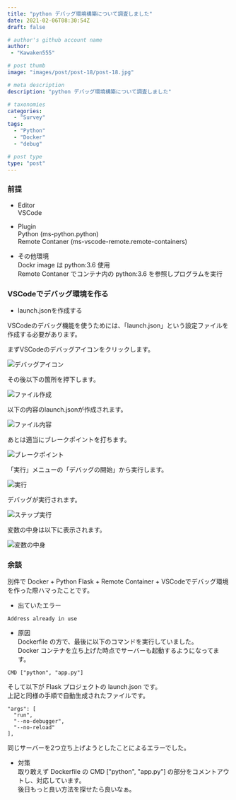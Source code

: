 ```yaml
---
title: "python デバッグ環境構築について調査しました"
date: 2021-02-06T08:30:54Z
draft: false

# author's github account name
author:
 - "Kawaken555"

# post thumb
image: "images/post/post-18/post-18.jpg"

# meta description
description: "python デバッグ環境構築について調査しました"

# taxonomies
categories: 
  - "Survey"
tags:
  - "Python"
  - "Docker"
  - "debug"

# post type
type: "post"
---
```

### 前提

* Editor  
VSCode   

* Plugin   
Python (ms-python.python)  
Remote Contaner (ms-vscode-remote.remote-containers)   
   


* その他環境  
Dockr image は python:3.6 使用    
Remote Contaner でコンテナ内の python:3.6 を参照しプログラムを実行  



### VSCodeでデバッグ環境を作る  

* launch.jsonを作成する  

VSCodeのデバッグ機能を使うためには、「launch.json」という設定ファイルを作成する必要があります。     
 

まずVSCodeのデバッグアイコンをクリックします。   

![デバッグアイコン](../../images/post/post-18/debug-icon.jpeg)  


その後以下の箇所を押下します。  

![ファイル作成](../../images/post/post-18/procedure.jpeg)  


以下の内容のlaunch.jsonが作成されます。

 
![ファイル内容](../../images/post/post-18/launch-json.jpeg)  


あとは適当にブレークポイントを打ちます。   

![ブレークポイント](../../images/post/post-18/draw-break-point.jpeg)  


「実行」メニューの「デバッグの開始」から実行します。  

![実行](../../images/post/post-18/start-debug.jpeg)  


デバッグが実行されます。


![ステップ実行](../../images/post/post-18/step-excecute.jpeg)    

変数の中身は以下に表示されます。   

![変数の中身](../../images/post/post-18/valiable-contents.jpeg)  



### 余談

別件で Docker + Python Flask + Remote Container + VSCodeでデバッグ環境を作った際ハマったことです。   


* 出ていたエラー  
```
Address already in use
```

* 原因  
Dockerfile の方で、最後に以下のコマンドを実行していました。  
Docker コンテナを立ち上げた時点でサーバーも起動するようになってます。    
```
CMD ["python", "app.py"]
```

そして以下が Flask プロジェクトの launch.json です。  
上記と同様の手順で自動生成されたファイルです。

```
"args": [
  "run",
  "--no-debugger",
  "--no-reload"
],
```


同じサーバーを2つ立ち上げようとしたことによるエラーでした。   


* 対策  
取り敢えず Dockerfile の CMD ["python", "app.py"] の部分をコメントアウトし、対応しています。    
後日もっと良い方法を探せたら良いなぁ。   




